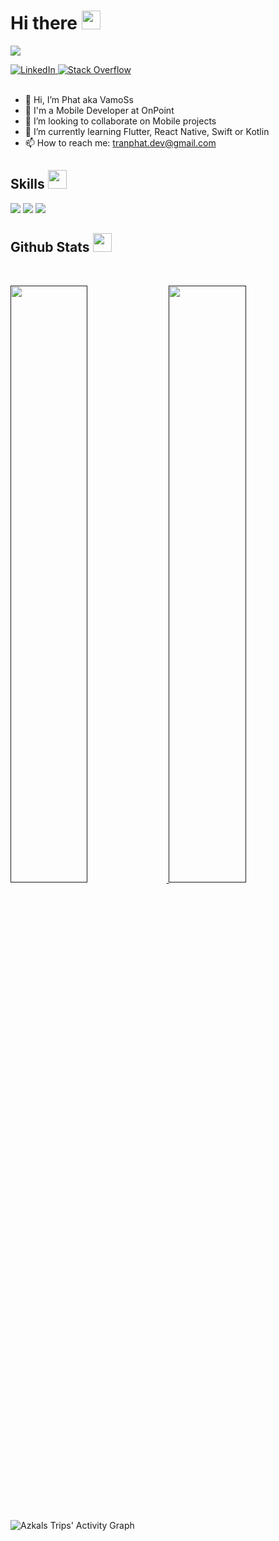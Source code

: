<h1> Hi there <img src = "https://raw.githubusercontent.com/MartinHeinz/MartinHeinz/master/wave.gif" width = 30px> </h1>
<p align='center'>
</p>

<p>
  <a><img src="https://readme-typing-svg.herokuapp.com?&font=IBM+Plex+Sans&color=abcdef&size=20&lines=Welcome+to+my+GitHub+Profile!;I'm+a+Mobile+Developer"/>
  </a>
</p>

<a href="https://www.linkedin.com/in/tranphat47/" target="_blank">
    <img alt="LinkedIn" src="https://img.shields.io/badge/LinkedIn-0077B5?style=for-the-badge&logo=linkedin&logoColor=white">
</a>   
<a href="" target="_blank">
    <img alt="Stack Overflow" src="https://img.shields.io/badge/Stack_Overflow-FE7A16?style=for-the-badge&logo=stack-overflow&logoColor=white">
</a>  
<br/>
<br/>

- 👋 Hi, I’m Phat aka VamoSs
- 💼 I'm a Mobile Developer at OnPoint
- 👯 I’m looking to collaborate on Mobile projects
- 🌱 I’m currently learning Flutter, React Native, Swift or Kotlin
- 📫 How to reach me: tranphat.dev@gmail.com
<!-- 
<br/>

<div align="center">
  <a href="https://open.spotify.com/user/f6xkl52xfncisib61jjeveczr">
    <img src="https://readme-spotify-tingz.vercel.app/api/now-playing">
  </a>
</div> -->

<h2> Skills <img src = "https://media2.giphy.com/media/QssGEmpkyEOhBCb7e1/giphy.gif?cid=ecf05e47a0n3gi1bfqntqmob8g9aid1oyj2wr3ds3mg700bl&rid=giphy.gif" width = 30px> </h2>
<p>
<div>
  <img src="https://img.shields.io/badge/-Flutter-027DFD?style=for-the-badge&logo=flutter&logoColor=027DFD&labelColor=282828">
  <img src="https://img.shields.io/badge/-Dart-0553B1?style=for-the-badge&logo=dart&logoColor=0553B1&labelColor=282828">
  <img src="https://img.shields.io/badge/-Swift-F05138?style=for-the-badge&logo=swift&logoColor=F05138&labelColor=282828">
</div>
</p>

<h2> Github Stats  <img src = "https://i.pinimg.com/originals/65/c4/f4/65c4f452571be1261e9c623f7da488ac.gif" width = 30px> </h2>
<br/>
<p align="left">
  <a href="">
  <img width="49.5%" src="https://github-readme-stats.vercel.app/api?username=phatth47&show_icons=true&theme=gruvbox&hide_border=true" />
    <img width="49.5%" src="https://github-readme-streak-stats.herokuapp.com/?user=phatth47&theme=gruvbox&hide_border=true" />
  </a>
</p>
<br>

![Azkals Trips' Activity Graph](https://activity-graph.herokuapp.com/graph?username=phatth47&custom_title=Azkals%20Trips's%20Contribution%20Graph&theme=gruvbox&bg_color=282828&hide_border=true&line=d1a01f&point=c58545)
